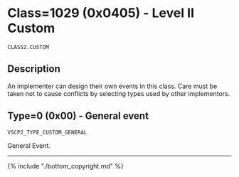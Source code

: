# Class=1029 (0x0405) - Level II Custom

    CLASS2.CUSTOM

## Description

An implementer can design their own events in this class. Care must be taken not to cause conflicts by selecting types used by other implementors. 

## Type=0 (0x00) - General event
    VSCP2_TYPE_CUSTOM_GENERAL
General Event.

----

{% include "./bottom_copyright.md" %}